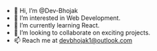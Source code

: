 - 👋 Hi, I’m @Dev-Bhojak
- 👀 I’m interested in Web Development.
- 🌱 I’m currently learning React.
- 💞️ I’m looking to collaborate on exciting projects.
- 📫 Reach me at devbhojak1@outlook.com

<!---
Dev-Bhojak/Dev-Bhojak is a ✨ special ✨ repository because its `README.md` (this file) appears on your GitHub profile.
You can click the Preview link to take a look at your changes.
--->
